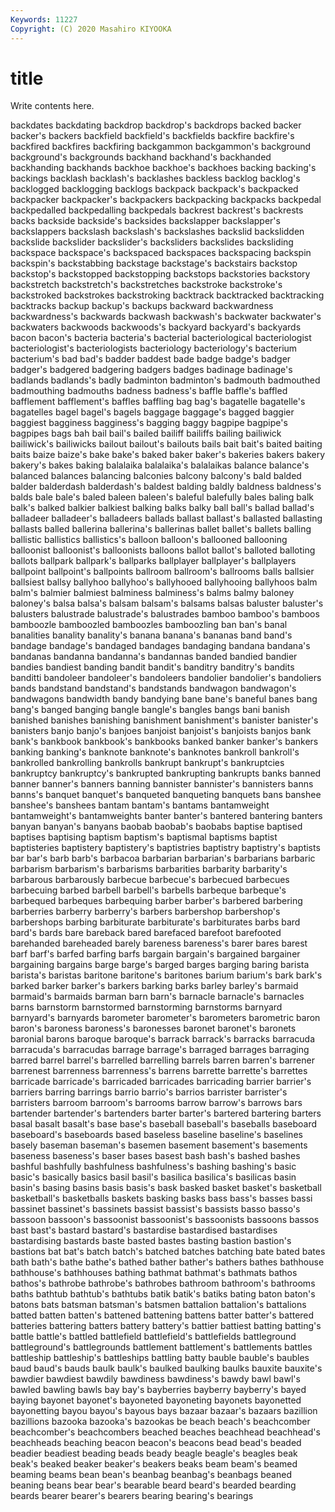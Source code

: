 ```yaml
---
Keywords: 11227
Copyright: (C) 2020 Masahiro KIYOOKA
---
```


# title

Write contents here.

backdates backdating
backdrop backdrop's backdrops backed backer backer's backers backfield backfield's backfields
backfire backfire's backfired backfires backfiring backgammon backgammon's background background's backgrounds
backhand backhand's backhanded backhanding backhands backhoe backhoe's backhoes backing backing's
backings backlash backlash's backlashes backless backlog backlog's backlogged backlogging backlogs
backpack backpack's backpacked backpacker backpacker's backpackers backpacking backpacks backpedal backpedalled
backpedalling backpedals backrest backrest's backrests backs backside backside's backsides backslapper
backslapper's backslappers backslash backslash's backslashes backslid backslidden backslide backslider backslider's
backsliders backslides backsliding backspace backspace's backspaced backspaces backspacing backspin backspin's
backstabbing backstage backstage's backstairs backstop backstop's backstopped backstopping backstops backstories
backstory backstretch backstretch's backstretches backstroke backstroke's backstroked backstrokes backstroking backtrack
backtracked backtracking backtracks backup backup's backups backward backwardness backwardness's backwards
backwash backwash's backwater backwater's backwaters backwoods backwoods's backyard backyard's backyards
bacon bacon's bacteria bacteria's bacterial bacteriological bacteriologist bacteriologist's bacteriologists bacteriology
bacteriology's bacterium bacterium's bad bad's badder baddest bade badge badge's
badger badger's badgered badgering badgers badges badinage badinage's badlands badlands's
badly badminton badminton's badmouth badmouthed badmouthing badmouths badness badness's baffle
baffle's baffled bafflement bafflement's baffles baffling bag bag's bagatelle bagatelle's
bagatelles bagel bagel's bagels baggage baggage's bagged baggier baggiest bagginess
bagginess's bagging baggy bagpipe bagpipe's bagpipes bags bah bail bail's
bailed bailiff bailiffs bailing bailiwick bailiwick's bailiwicks bailout bailout's bailouts
bails bait bait's baited baiting baits baize baize's bake bake's
baked baker baker's bakeries bakers bakery bakery's bakes baking balalaika
balalaika's balalaikas balance balance's balanced balances balancing balconies balcony balcony's
bald balded balder balderdash balderdash's baldest balding baldly baldness baldness's
balds bale bale's baled baleen baleen's baleful balefully bales baling
balk balk's balked balkier balkiest balking balks balky ball ball's
ballad ballad's balladeer balladeer's balladeers ballads ballast ballast's ballasted ballasting
ballasts balled ballerina ballerina's ballerinas ballet ballet's ballets balling ballistic
ballistics ballistics's balloon balloon's ballooned ballooning balloonist balloonist's balloonists balloons
ballot ballot's balloted balloting ballots ballpark ballpark's ballparks ballplayer ballplayer's
ballplayers ballpoint ballpoint's ballpoints ballroom ballroom's ballrooms balls ballsier ballsiest
ballsy ballyhoo ballyhoo's ballyhooed ballyhooing ballyhoos balm balm's balmier balmiest
balminess balminess's balms balmy baloney baloney's balsa balsa's balsam balsam's
balsams balsas baluster baluster's balusters balustrade balustrade's balustrades bamboo bamboo's
bamboos bamboozle bamboozled bamboozles bamboozling ban ban's banal banalities banality
banality's banana banana's bananas band band's bandage bandage's bandaged bandages
bandaging bandana bandana's bandanas bandanna bandanna's bandannas banded bandied bandier
bandies bandiest banding bandit bandit's banditry banditry's bandits banditti bandoleer
bandoleer's bandoleers bandolier bandolier's bandoliers bands bandstand bandstand's bandstands bandwagon
bandwagon's bandwagons bandwidth bandy bandying bane bane's baneful banes bang
bang's banged banging bangle bangle's bangles bangs bani banish banished
banishes banishing banishment banishment's banister banister's banisters banjo banjo's banjoes
banjoist banjoist's banjoists banjos bank bank's bankbook bankbook's bankbooks banked
banker banker's bankers banking banking's banknote banknote's banknotes bankroll bankroll's
bankrolled bankrolling bankrolls bankrupt bankrupt's bankruptcies bankruptcy bankruptcy's bankrupted bankrupting
bankrupts banks banned banner banner's banners banning bannister bannister's bannisters
banns banns's banquet banquet's banqueted banqueting banquets bans banshee banshee's
banshees bantam bantam's bantams bantamweight bantamweight's bantamweights banter banter's bantered
bantering banters banyan banyan's banyans baobab baobab's baobabs baptise baptised
baptises baptising baptism baptism's baptismal baptisms baptist baptisteries baptistery baptistery's
baptistries baptistry baptistry's baptists bar bar's barb barb's barbacoa barbarian
barbarian's barbarians barbaric barbarism barbarism's barbarisms barbarities barbarity barbarity's barbarous
barbarously barbecue barbecue's barbecued barbecues barbecuing barbed barbell barbell's barbells
barbeque barbeque's barbequed barbeques barbequing barber barber's barbered barbering barberries
barberry barberry's barbers barbershop barbershop's barbershops barbing barbiturate barbiturate's barbiturates
barbs bard bard's bards bare bareback bared barefaced barefoot barefooted
barehanded bareheaded barely bareness bareness's barer bares barest barf barf's
barfed barfing barfs bargain bargain's bargained bargainer bargaining bargains barge
barge's barged barges barging baring barista barista's baristas baritone baritone's
baritones barium barium's bark bark's barked barker barker's barkers barking
barks barley barley's barmaid barmaid's barmaids barman barn barn's barnacle
barnacle's barnacles barns barnstorm barnstormed barnstorming barnstorms barnyard barnyard's barnyards
barometer barometer's barometers barometric baron baron's baroness baroness's baronesses baronet
baronet's baronets baronial barons baroque baroque's barrack barrack's barracks barracuda
barracuda's barracudas barrage barrage's barraged barrages barraging barred barrel barrel's
barrelled barrelling barrels barren barren's barrener barrenest barrenness barrenness's barrens
barrette barrette's barrettes barricade barricade's barricaded barricades barricading barrier barrier's
barriers barring barrings barrio barrio's barrios barrister barrister's barristers barroom
barroom's barrooms barrow barrow's barrows bars bartender bartender's bartenders barter
barter's bartered bartering barters basal basalt basalt's base base's baseball
baseball's baseballs baseboard baseboard's baseboards based baseless baseline baseline's baselines
basely baseman baseman's basemen basement basement's basements baseness baseness's baser
bases basest bash bash's bashed bashes bashful bashfully bashfulness bashfulness's
bashing bashing's basic basic's basically basics basil basil's basilica basilica's
basilicas basin basin's basing basins basis basis's bask basked basket
basket's basketball basketball's basketballs baskets basking basks bass bass's basses
bassi bassinet bassinet's bassinets bassist bassist's bassists basso basso's bassoon
bassoon's bassoonist bassoonist's bassoonists bassoons bassos bast bast's bastard bastard's
bastardise bastardised bastardises bastardising bastards baste basted bastes basting bastion
bastion's bastions bat bat's batch batch's batched batches batching bate
bated bates bath bath's bathe bathe's bathed bather bather's bathers
bathes bathhouse bathhouse's bathhouses bathing bathmat bathmat's bathmats bathos bathos's
bathrobe bathrobe's bathrobes bathroom bathroom's bathrooms baths bathtub bathtub's bathtubs
batik batik's batiks bating baton baton's batons bats batsman batsman's
batsmen battalion battalion's battalions batted batten batten's battened battening battens
batter batter's battered batteries battering batters battery battery's battier battiest
batting batting's battle battle's battled battlefield battlefield's battlefields battleground battleground's
battlegrounds battlement battlement's battlements battles battleship battleship's battleships battling batty
bauble bauble's baubles baud baud's bauds baulk baulk's baulked baulking
baulks bauxite bauxite's bawdier bawdiest bawdily bawdiness bawdiness's bawdy bawl
bawl's bawled bawling bawls bay bay's bayberries bayberry bayberry's bayed
baying bayonet bayonet's bayoneted bayoneting bayonets bayonetted bayonetting bayou bayou's
bayous bays bazaar bazaar's bazaars bazillion bazillions bazooka bazooka's bazookas
be beach beach's beachcomber beachcomber's beachcombers beached beaches beachhead beachhead's
beachheads beaching beacon beacon's beacons bead bead's beaded beadier beadiest
beading beads beady beagle beagle's beagles beak beak's beaked beaker
beaker's beakers beaks beam beam's beamed beaming beams bean bean's
beanbag beanbag's beanbags beaned beaning beans bear bear's bearable beard
beard's bearded bearding beards bearer bearer's bearers bearing bearing's bearings
